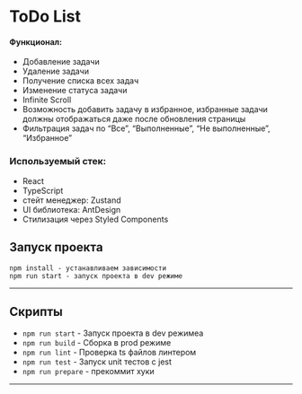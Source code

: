 # ToDo List

#### Функционал: 
- Добавление задачи
- Удаление задачи
- Получение списка всех задач
- Изменение статуса задачи
- Infinite Scroll
- Возможность добавить задачу в избранное, избранные задачи должны
отображаться даже после обновления страницы
- Фильтрация задач по “Все”, “Выполненные”, “Не выполненные”,
“Избранное”

### Используемый стек:
- React
- TypeScript
- стейт менеджер: Zustand
- UI библиотека: AntDesign
- Стилизация через Styled Components

## Запуск проекта

```
npm install - устанавливаем зависимости
npm run start - запуск проекта в dev режиме
```

---

## Скрипты

-   `npm run start` - Запуск проекта в dev режимеа
-   `npm run build` - Сборка в prod режиме
-   `npm run lint` - Проверка ts файлов линтером
-   `npm run test` - Запуск unit тестов с jest
-   `npm run prepare` - прекоммит хуки

---
